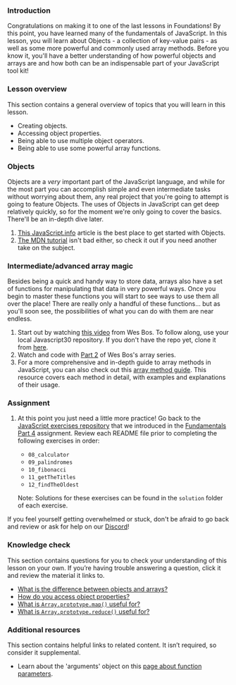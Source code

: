 ### Introduction

Congratulations on making it to one of the last lessons in Foundations! By this point, you have learned many of the fundamentals of JavaScript. In this lesson, you will learn about Objects - a collection of key-value pairs - as well as some more powerful and commonly used array methods. Before you know it, you'll have a better understanding of how powerful objects and arrays are and how both can be an indispensable part of your JavaScript tool kit!

### Lesson overview

This section contains a general overview of topics that you will learn in this lesson.

* Creating objects.
* Accessing object properties.
* Being able to use multiple object operators.
* Being able to use some powerful array functions.

### Objects

Objects are a _very_ important part of the JavaScript language, and while for the most part you can accomplish simple and even intermediate tasks without worrying about them, any real project that you're going to attempt is going to feature Objects.  The uses of Objects in JavaScript can get deep relatively quickly, so for the moment we're only going to cover the basics.  There'll be an in-depth dive later.

1. [This JavaScript.info](https://javascript.info/object) article is the best place to get started with Objects.
2. [The MDN tutorial](https://developer.mozilla.org/en-US/docs/Learn/JavaScript/Objects/Basics) isn't bad either, so check it out if you need another take on the subject.

### Intermediate/advanced array magic

Besides being a quick and handy way to store data, arrays also have a set of functions for manipulating that data in very powerful ways.  Once you begin to master these functions you will start to see ways to use them all over the place! There are really only a handful of these functions... but as you'll soon see, the possibilities of what you can do with them are near endless.

1. Start out by watching [this video](https://www.youtube.com/watch?v=HB1ZC7czKRs) from Wes Bos.  To follow along, use your local Javascript30 repository. If you don't have the repo yet, clone it from [here](https://github.com/wesbos/JavaScript30).
2. Watch and code with [Part 2](https://www.youtube.com/watch?v=QNmRfyNg1lw) of Wes Bos's array series.
3. For a more comprehensive and in-depth guide to array methods in JavaScript, you can also check out this [array method guide](https://javascript.info/array-methods). This resource covers each method in detail, with examples and explanations of their usage.

### Assignment

<div class="lesson-content__panel" markdown="1">

1. At this point you just need a little more practice!  Go back to the [JavaScript exercises repository](https://github.com/TheOdinProject/javascript-exercises) that we introduced in the [Fundamentals Part 4](https://www.theodinproject.com/lessons/foundations-fundamentals-part-4) assignment. Review each README file prior to completing the following exercises in order:
    - `08_calculator`
    - `09_palindromes`
    - `10_fibonacci`
    - `11_getTheTitles`
    - `12_findTheOldest`

    Note: Solutions for these exercises can be found in the `solution` folder of each exercise.

If you feel yourself getting overwhelmed or stuck, don't be afraid to go back and review or ask for help on our [Discord](https://discord.gg/fbFCkYabZB)!

</div>

### Knowledge check

This section contains questions for you to check your understanding of this lesson on your own. If you’re having trouble answering a question, click it and review the material it links to.

* [What is the difference between objects and arrays?](https://javascript.info/object#summary)
* [How do you access object properties?](https://developer.mozilla.org/en-US/docs/Learn/JavaScript/Objects/Basics#bracket_notation)
* [What is `Array.prototype.map()` useful for?](https://www.youtube.com/watch?v=HB1ZC7czKRs&t=233s)
* [What is `Array.prototype.reduce()` useful for?](https://youtu.be/HB1ZC7czKRs?t=467)

### Additional resources

This section contains helpful links to related content. It isn’t required, so consider it supplemental.

* Learn about the 'arguments' object on this [page about function parameters](https://www.w3schools.com/js/js_function_parameters.asp).

